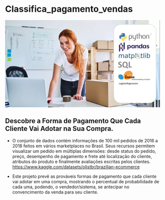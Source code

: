 # Classifica_pagamento_vendas

![Imagem de Vendas](https://github.com/jairobernardesjunior/Classifica_pagamento_vendas/blob/main/vendas2.jpg)

## Descobre a Forma de Pagamento Que Cada Cliente Vai Adotar na Sua Compra.

- O conjunto de dados contém informações de 100 mil pedidos de 2016 a 2018 feitos em vários marketplaces no Brasil. Seus recursos permitem visualizar um pedido em múltiplas dimensões: desde status do pedido, preço, desempenho de pagamento e frete até localização do cliente, atributos do produto e finalmente avaliações escritas pelos clientes.
https://www.kaggle.com/datasets/olistbr/brazilian-ecommerce

- Este projeto prevê as prováveis formas de pagamento que cada cliente vai adotar em uma compra, mostrando o percentual de probabilidade de cada uma, podendo, o vendedor/sistema, se antecipar no convencimento da venda para seu cliente.
